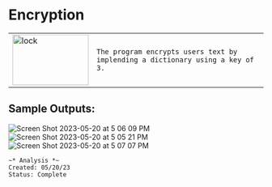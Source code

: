 # Encryption
<table>
  <tr>
    <td>
<img src="https://github.com/efloresz/Encryption/assets/110843762/94ccd057-9b7f-4156-b2b0-eff64bb2f7d3" alt="lock" style="width: 150px; height: 100px;"> 
      </td>
    <td>   
      
    The program encrypts users text by implending a dictionary using a key of 3.
  </tr>
</table>

## Sample Outputs:
![Screen Shot 2023-05-20 at 5 06 09 PM](https://github.com/efloresz/Encryption/assets/110843762/d0a91d57-cce5-4685-927e-39660c96fe02)
![Screen Shot 2023-05-20 at 5 05 21 PM](https://github.com/efloresz/Encryption/assets/110843762/82668fcd-e831-42f9-8a2e-6cf1410414d4)
![Screen Shot 2023-05-20 at 5 07 07 PM](https://github.com/efloresz/Encryption/assets/110843762/43143dff-bf1b-4161-b857-e31d62d2a119)

```
~* Analysis *~
Created: 05/20/23
Status: Complete 
